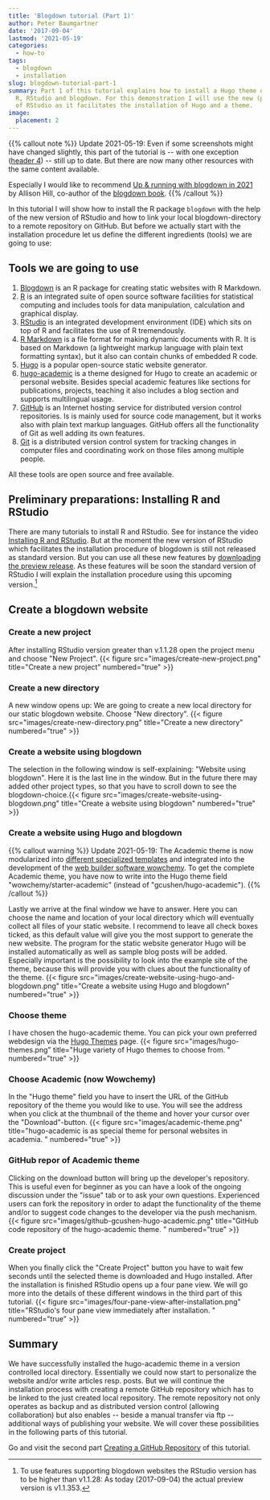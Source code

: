 ```yaml
---
title: 'Blogdown tutorial (Part 1)'
author: Peter Baumgartner
date: '2017-09-04'
lastmod: '2021-05-19'
categories:
  - how-to
tags:
  - blogdown
  - installation
slug: blogdown-tutorial-part-1
summary: Part 1 of this tutorial explains how to install a Hugo theme on top of
  R, RStudio and blogdown. For this demonstration I will use the new (preview) version
  of RStudio as it facilitates the installation of Hugo and a theme.
image:
  placement: 2
---
```


{{% callout note %}} Update 2021-05-19: Even if some screenshots might have changed slightly, this part of the tutorial is -- with one exception ([header 4](#4-create-a-website-using-hugo-and-blogdown)) -- still up to date. But there are now many other resources with the same content available.

Especially I would like to recommend [Up & running with blogdown in 2021](https://alison.rbind.io/post/new-year-new-blogdown/) by Allison Hill, co-author of the [blogdown book](https://bookdown.org/yihui/blogdown/). {{% /callout %}}

In this tutorial I will show how to install the R package `blogdown` with the help of the new version of RStudio and how to link your local blogdown-directory to a remote repository on GitHub. But before we actually start with the installation procedure let us define the different ingredients (tools) we are going to use:

## Tools we are going to use

1.  [Blogdown](https://bookdown.org/yihui/blogdown/) is an R package for creating static websites with R Markdown.
2.  [R](https://www.r-project.org/about.html) is an integrated suite of open source software facilities for statistical computing and includes tools for data manipulation, calculation and graphical display.
3.  [RStudio](https://www.rstudio.com/) is an integrated development environment (IDE) which sits on top of R and facilitates the use of R tremendously.
4.  [R Markdown](http://rmarkdown.rstudio.com/) is a file format for making dynamic documents with R. It is based on Markdown (a lightweight markup language with plain text formatting syntax), but it also can contain chunks of embedded R code.
5.  [Hugo](https://gohugo.io/) is a popular open-source static website generator.
6.  [hugo-academic](https://themes.gohugo.io/academic/) is a theme designed for Hugo to create an academic or personal website. Besides special academic features like sections for publications, projects, teaching it also includes a blog section and supports multilingual usage.
7.  [GitHub](https://github.com/) is an Internet hosting service for distributed version control repositories. Is is mainly used for source code management, but it works also with plain text markup languages. GitHub offers all the functionality of Git as well adding its own features.
8.  [Git](https://git-scm.com/) is a distributed version control system for tracking changes in computer files and coordinating work on those files among multiple people.

All these tools are open source and free available.

## Preliminary preparations: Installing R and RStudio

There are many tutorials to install R and RStudio. See for instance the video [Installing R and RStudio](https://www.youtube.com/watch?v=cX532N_XLIs). But at the moment the new version of RStudio which facilitates the installation procedure of blogdown is still not released as standard version. But you can use all these new features by [downloading the preview release](https://www.rstudio.com/products/rstudio/download/preview/). As these features will be soon the standard version of RStudio I will explain the installation procedure using this upcoming version.[^1]

## Create a blogdown website

### Create a new project

After installing RStudio version greater than v.1.1.28 open the project menu and choose "New Project". {{< figure src="images/create-new-project.png" title="Create a new project" numbered="true" >}}

### Create a new directory

A new window opens up: We are going to create a new local directory for our static blogdown website. Choose "New directory". {{< figure src="images/create-new-directory.png" title="Create a new directory" numbered="true" >}}

### Create a website using blogdown

The selection in the following window is self-explaining: "Website using blogdown". Here it is the last line in the window. But in the future there may added other project types, so that you have to scroll down to see the blogdown-choice.{{< figure src="images/create-website-using-blogdown.png" title="Create a website using blogdown" numbered="true" >}}

### Create a website using Hugo and blogdown

{{% callout warning %}} Update 2021-05-19: The Academic theme is now modularized into [different specialized templates](https://wowchemy.com/templates/) and integrated into the development of the [web builder software wowchemy](https://wowchemy.com/). To get the complete Academic theme, you have now to write into the Hugo theme field "wowchemy/starter-academic" (instead of "gcushen/hugo-academic"). {{% /callout %}}

Lastly we arrive at the final window we have to answer. Here you can choose the name and location of your local directory which will eventually collect all files of your static website. I recommend to leave all check boxes ticked, as this default value will give you the most support to generate the new website. The program for the static website generator Hugo will be installed automatically as well as sample blog posts will be added. Especially important is the possibility to look into the example site of the theme, because this will provide you with clues about the functionality of the theme. {{< figure src="images/create-website-using-hugo-and-blogdown.png" title="Create a website using Hugo and blogdown" numbered="true" >}}

### Choose theme

I have chosen the hugo-academic theme. You can pick your own preferred webdesign via the [Hugo Themes](https://themes.gohugo.io/) page. {{< figure src="images/hugo-themes.png" title="Huge variety of Hugo themes to choose from. " numbered="true" >}}

### Choose Academic (now Wowchemy)

In the "Hugo theme" field you have to insert the URL of the GitHub repository of the theme you would like to use. You will see the address when you click at the thumbnail of the theme and hover your cursor over the "Download"-button. {{< figure src="images/academic-theme.png" title="hugo-academic is as special theme for personal websites in academia. " numbered="true" >}}

### GitHub repor of Academic theme

Clicking on the download button will bring up the developer's repository. This is useful even for beginner as you can have a look of the ongoing discussion under the "issue" tab or to ask your own questions. Experienced users can fork the repository in order to adapt the functionality of the theme and/or to suggest code changes to the developer via the push mechanism. {{< figure src="images/github-gcushen-hugo-academic.png" title="GitHub code repository of the hugo-academic theme. " numbered="true" >}}

### Create project

When you finally click the "Create Project" button you have to wait few seconds until the selected theme is downloaded and Hugo installed. After the installation is finished RStudio opens up a four pane view. We will go more into the details of these different windows in the third part of this tutorial. {{< figure src="images/four-pane-view-after-installation.png" title="RStudio's four pane view immediately after installation. " numbered="true" >}}

## Summary

We have successfully installed the hugo-academic theme in a version controlled local directory. Essentially we could now start to personalize the website and/or write articles resp. posts. But we will continue the installation process with creating a remote GitHub repository which has to be linked to the just created local repository. The remote repository not only operates as backup and as distributed version control (allowing collaboration) but also enables -- beside a manual transfer via ftp -- additional ways of publishing your website. We will cover these possibilities in the following parts of this tutorial.

Go and visit the second part [Creating a GitHub Repository](/2017/09/05/blogdown-tutorial-part-2/) of this tutorial.

<span class='Z3988' title='url_ver=Z39.88-2004&amp;ctx_ver=Z39.88-2004&amp;rfr_id=info%3Asid%2Fzotero.org%3A2&amp;rft_val_fmt=info%3Aofi%2Ffmt%3Akev%3Amtx%3Adc&amp;rft.type=blogPost&amp;rft.title=Blogdown%20tutorial%20(Part%201)&amp;rft.source=Thought%20splinters&amp;rft.rights=CC%20BY-SA%204.0&amp;rft.description=Part%201%20of%20this%20tutorial%20explains%20how%20to%20install%20a%20Hugo%20theme%20on%20top%20of%20R,%20RStudio%20and%20blogdown.%20For%20this%20demonstration%20I%20will%20use%20the%20new%20(preview)%20version%20of%20RStudio%20as%20it%20facilitates%20the%20installation%20of%20Hugo%20and%20a%20theme.&amp;rft.identifier=https%3A%2F%2Fnotes.peter-baumgartner.net%2F2017%2F09%2F04%2Fblogdown-tutorial-part-1&amp;rft.aufirst=Peter&amp;rft.aulast=Baumgartner&amp;rft.au=Peter%20Baumgartner&amp;rft.date=2017-09-04&amp;rft.language=en'></span>

[^1]: To use features supporting blogdown websites the RStudio version has to be higher than v1.1.28: As today (2017-09-04) the actual preview version is v1.1.353.
